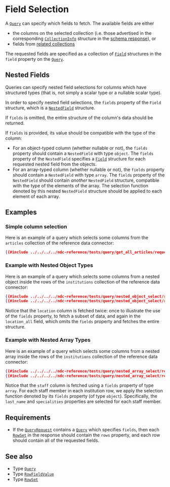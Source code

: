 # Field Selection

A [`Query`](../../reference/types.md#query) can specify which fields to fetch. The available fields are either

- the columns on the selected collection (i.e. those advertised in the corresponding [`CollectionInfo`](../../reference/types.md#collectioninfo) structure in the [schema response](../schema/collections.md)), or
- fields from [related collections](./relationships.md)

The requested fields are specified as a collection of [`Field`](../../reference/types.md#field) structures in the `field` property on the [`Query`](../../reference/types.md#query).

## Nested Fields

Queries can specify nested field selections for columns which have structured types (that is, not simply a scalar type or a nullable scalar type).

In order to specify nested field selections, the `fields` property of the `Field` structure, which is a [`NestedField`](../../reference/types.md#nestedfield) structure.

If `fields` is omitted, the entire structure of the column's data should be returned.  

If `fields` is provided, its value should be compatible with the type of the column:

- For an object-typed column (whether nullable or not), the `fields` property should contain a `NestedField` with type `object`. The `fields` property of the `NestedField` specifies a [`Field`](../../reference/types.md#field) structure for each requested nested field from the objects.
- For an array-typed column  (whether nullable or not), the `fields` property should contain a `NestedField` with type `array`. The `fields` property of the `NestedField` should contain _another_ `NestedField` structure, compatible with the type of the elements of the array. The selection function denoted by this nested `NestedField` structure should be applied to each element of each array.

## Examples

### Simple column selection

Here is an example of a query which selects some columns from the `articles` collection of the reference data connector:

```json
{{#include ../../../../ndc-reference/tests/query/get_all_articles/request.json}}
```

### Example with Nested Object Types

Here is an example of a query which selects some columns from a nested object inside the rows of the `institutions` collection of the reference data connector:

```json
{{#include ../../../../ndc-reference/tests/query/nested_object_select/request.json:1}}
{{#include ../../../../ndc-reference/tests/query/nested_object_select/request.json:3:}}
```

Notice that the `location` column is fetched twice: once to illustrate the use of the `fields` property, to fetch a subset of data, and again in the `location_all` field, which omits the `fields` property and fetches the entire structure.

### Example with Nested Array Types

Here is an example of a query which selects some columns from a nested array inside the rows of the `institutions` collection of the reference data connector:

```json
{{#include ../../../../ndc-reference/tests/query/nested_array_select/request.json:1}}
{{#include ../../../../ndc-reference/tests/query/nested_array_select/request.json:3:}}
```

Notice that the `staff` column is fetched using a `fields` property of type `array`. For each staff member in each institution row, we apply the selection function denoted by its `fields` property (of type `object`). Specifically, the `last_name` and `specialities` properties are selected for each staff member.


## Requirements

- If the [`QueryRequest`](../../reference/types.md#queryrequest) contains a [`Query`](../../reference/types.md#query) which specifies `fields`, then each [`RowSet`](../../reference/types.md#rowset) in the response should contain the `rows` property, and each row should contain all of the requested fields.

## See also

- Type [`Query`](../../reference/types.md#query)
- Type [`RowFieldValue`](../../reference/types.md#rowfieldvalue)
- Type [`RowSet`](../../reference/types.md#rowset)
